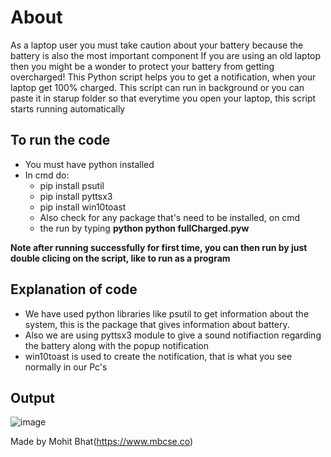 # About
As a laptop user you must take caution about your battery because the battery is also the most important component
If you are using an old laptop then you might be a wonder to protect your battery from getting overcharged!
This Python script helps you to get a notification, when your laptop get 100% charged. This script can run in background or you can paste it in starup folder so that everytime you open your laptop, this script starts running automatically

## To run the code
- You must have python installed
- In cmd do:
  - pip install psutil
  - pip install pyttsx3
  - pip install win10toast
  - Also check for any package that's need to be installed, on cmd
  - the run by typing **python python fullCharged.pyw**

**Note after running successfully for first time, you can then run by just double clicing on the script, like to run as a program**  

## Explanation of code
- We have used python libraries like psutil to get information about the system, this is the package that gives information about battery.
- Also we are using pyttsx3 module to give a sound notifiaction regarding the battery along with the popup notification
- win10toast is used to create the notification, that is what you see normally in our Pc's

## Output
![image](https://github.com/mbcse/Rotten-Scripts/blob/batterychargedscript/Battery_Full_Charged_Notifier/batteryOutput.png)


Made by Mohit Bhat(https://www.mbcse.co)



